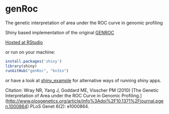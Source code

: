genRoc
======

The genetic interpretation of area under the ROC curve in genomic profiling

Shiny based implementation of the original [GENROC](http://gump.qimr.edu.au/genroc/)

[Hosted at RStudio](http://glimmer.rstudio.com/kn3in/genRoc/)

or run on your machine:
```R
install.packages('shiny')
library(shiny)
runGitHub("genRoc", "kn3in")
```

or have a look at [shiny_example](https://github.com/rstudio/shiny_example)
for alternative ways of running shiny apps.

Citation: Wray NR, Yang J, Goddard ME, Visscher PM (2010) [The Genetic Interpretation of Area under the ROC Curve in Genomic Profiling.]
(http://www.plosgenetics.org/article/info%3Adoi%2F10.1371%2Fjournal.pgen.1000864) PLoS Genet 6(2): e1000864.